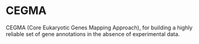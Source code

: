 CEGMA
=====

CEGMA (Core Eukaryotic Genes Mapping Approach), for building a highly reliable set of gene annotations in the absence of experimental data.